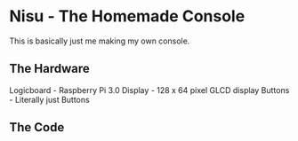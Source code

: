 # Nisu - The Homemade Console

This is basically just me making my own console.

## The Hardware

Logicboard - Raspberry Pi 3.0
Display - 128 x 64 pixel GLCD display
Buttons - Literally just Buttons


## The Code 
